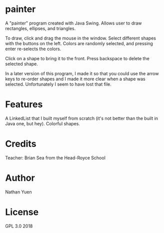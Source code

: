 # painter

A "painter" program created with Java Swing. Allows user to draw rectangles, ellipses, and triangles.

To draw, click and drag the mouse in the window. Select different shapes with the buttons on the left. Colors are randomly selected, and pressing enter re-selects the colors.

Click on a shape to bring it to the front. Press backspace to delete the selected shape.

In a later version of this program, I made it so that you could use the arrow keys to re-order shapes and I made it more clear when a shape was selected. Unfortunately I seem to have lost that file.

# Features

A LinkedList that I built myself from scratch (it's not better than the built in Java one, but hey). Colorful shapes.

# Credits

Teacher: Brian Sea from the Head-Royce School

# Author

Nathan Yuen

# License

GPL 3.0 2018